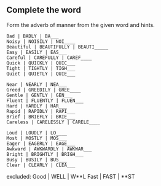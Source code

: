 ## Complete the word

Form the adverb of manner from the given word and hints.

```
Bad | BADLY | BA___
Noisy | NOISILY | NOI____
Beautiful | BEAUTIFULLY | BEAUTI_____
Easy | EASILY | EAS___
Careful | CAREFULLY | CAREF____
Quick | QUICKLY | QUIC___
Tight | TIGHTLY | TIGH___
Quiet | QUIETLY | QUIE___
```

```
Near | NEARLY | NEA___
Greed | GREEDILY | GREE____
Gentle | GENTLY | GEN___
Fluent | FLUENTLY | FLUEN___
Hard | HARDLY | HAR___
Rapid | RAPIDLY | RAPI___
Brief | BRIEFLY | BRIE___
Careless | CARELESSLY | CARELE____
```

```
Loud | LOUDLY | LO____
Most | MOSTLY | MOS___
Eager | EAGERLY | EAGE___
Awkward | AWKWARDLY | AWKWAR___
Bright | BRIGHTLY | BRIGH___
Busy | BUSILY | BUS___
Clear | CLEARLY | CLEA___
```

excluded: Good | WELL | W**L Fast | FAST | **ST
